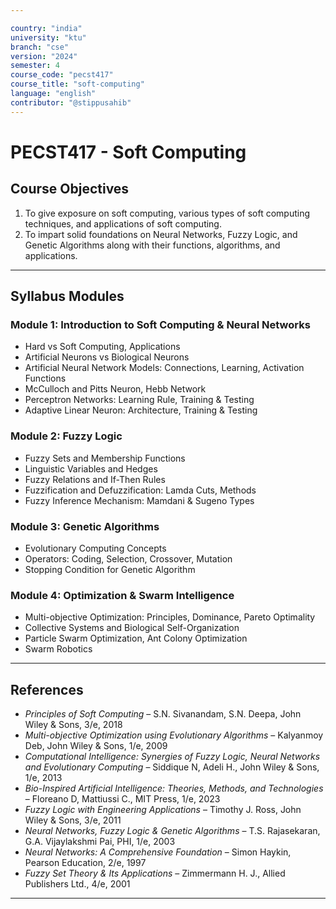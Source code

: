 ```yaml
---

country: "india"
university: "ktu"
branch: "cse"
version: "2024"
semester: 4
course_code: "pecst417"
course_title: "soft-computing"
language: "english"
contributor: "@stippusahib"
---
```


# PECST417 - Soft Computing

## Course Objectives

1. To give exposure on soft computing, various types of soft computing techniques, and applications of soft computing.  
2. To impart solid foundations on Neural Networks, Fuzzy Logic, and Genetic Algorithms along with their functions, algorithms, and applications.

---
## Syllabus Modules

### Module 1: Introduction to Soft Computing & Neural Networks

- Hard vs Soft Computing, Applications  
- Artificial Neurons vs Biological Neurons  
- Artificial Neural Network Models: Connections, Learning, Activation Functions  
- McCulloch and Pitts Neuron, Hebb Network  
- Perceptron Networks: Learning Rule, Training & Testing  
- Adaptive Linear Neuron: Architecture, Training & Testing  

### Module 2: Fuzzy Logic

- Fuzzy Sets and Membership Functions  
- Linguistic Variables and Hedges  
- Fuzzy Relations and If-Then Rules  
- Fuzzification and Defuzzification: Lamda Cuts, Methods  
- Fuzzy Inference Mechanism: Mamdani & Sugeno Types  

### Module 3: Genetic Algorithms

- Evolutionary Computing Concepts  
- Operators: Coding, Selection, Crossover, Mutation  
- Stopping Condition for Genetic Algorithm  

### Module 4: Optimization & Swarm Intelligence

- Multi-objective Optimization: Principles, Dominance, Pareto Optimality  
- Collective Systems and Biological Self-Organization  
- Particle Swarm Optimization, Ant Colony Optimization  
- Swarm Robotics  

---
## References

- *Principles of Soft Computing* – S.N. Sivanandam, S.N. Deepa, John Wiley & Sons, 3/e, 2018  
- *Multi-objective Optimization using Evolutionary Algorithms* – Kalyanmoy Deb, John Wiley & Sons, 1/e, 2009  
- *Computational Intelligence: Synergies of Fuzzy Logic, Neural Networks and Evolutionary Computing* – Siddique N, Adeli H., John Wiley & Sons, 1/e, 2013  
- *Bio-Inspired Artificial Intelligence: Theories, Methods, and Technologies* – Floreano D, Mattiussi C., MIT Press, 1/e, 2023  
- *Fuzzy Logic with Engineering Applications* – Timothy J. Ross, John Wiley & Sons, 3/e, 2011  
- *Neural Networks, Fuzzy Logic & Genetic Algorithms* – T.S. Rajasekaran, G.A. Vijaylakshmi Pai, PHI, 1/e, 2003  
- *Neural Networks: A Comprehensive Foundation* – Simon Haykin, Pearson Education, 2/e, 1997  
- *Fuzzy Set Theory & Its Applications* – Zimmermann H. J., Allied Publishers Ltd., 4/e, 2001  

---
